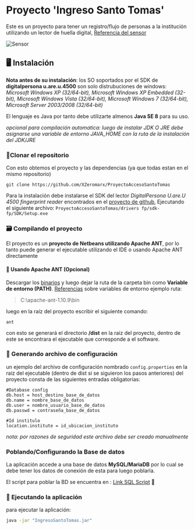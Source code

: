 # Proyecto 'Ingreso Santo Tomas'
Este es un proyecto para tener un registro/flujo de personas a la institución utilizando un lector de huella digital, [Referencia del sensor](https://neurotechnology.com/fingerprint-scanner-digitalpersona-u-are-u-4500.html)

![Sensor](https://images-eu.ssl-images-amazon.com/images/I/41qsrN3tR0L._SX300_QL70_.jpg)

## 🖥 Instalación
**Nota antes de su instalación**:
los SO soportados por el SDK de **digitalpersona u.are.u.4500** son solo distrubuciones de windows:
*Microsoft Windows XP (32/64-bit), Microsoft Windows XP Embedded (32-bit), Microsoft Windows Vista (32/64-bit), Microsoft Windows 7 (32/64-bit), Microsoft Server 2003/2008 (32/64-bit)*

El lenguaje es Java por tanto debe utilizarte almenos **Java SE 8** para su uso.

*opcional para compilación automatica: luego de instalar JDK O JRE debe asignarse una variable de entorno JAVA_HOME con la ruta de la instalación del JDK/JRE*

### 📁Clonar el repositorio
Con esto obtemos el proyecto y las dependencias (ya que todas estan en el mismo repositorio)

`git clone https://github.com/XZeromarx/ProyectoAccesoSantoTomas`

Para la instalación debe instalarse el SDK del lector *DigitalPersona U.are.U 4500 fingerprint reader* encontrados en el [proyecto de github](https://github.com/XZeromarx/ProyectoAccesoSantoTomas/tree/master/drivers%20fp/sdk-fp), Ejecutando el siguiente archivo: `ProyectoAccesoSantoTomas/drivers fp/sdk-fp/SDK/Setup.exe`

### 🗃 Compilando el proyecto
El proyecto es un **proyecto de Netbeans utilizando Apache ANT**, por lo tanto puede generar el ejecutable utilizando el IDE o usando Apache ANT directamente

#### 🐜 Usando Apache ANT (Opcional)
Descargar los [binarios](https://ant.apache.org/bindownload.cgi) y luego dejar la ruta de la carpeta bin como **Variable de entorno (PATH)**. [Referencias](https://medium.com/@01luisrene/como-agregar-variables-de-entorno-s-o-windows-10-e7f38851f11f) sobre variables de entorno 
ejemplo ruta:

> C:\apache-ant-1.10.9\bin

luego en la raíz del proyecto escribir el siguiente comando:

```SH
ant 
```
con esto se generará el directorio **/dist** en la raiz del proyecto, dentro de este se encontrara el ejecutable que corresponde a el software.

### 📄 Generando archivo de configuración
un ejemplo del archivo de configuración nombrado `config.properties` en la raiz del ejecutable (dentro de dist si se siguieron los pasos anteriores) del proyecto consta de las siguientes entradas obligatorias:

```
#Database config
db.host = host_destino_base_de_datos
db.name = nombre_base_de_datos
db.user = nombre_usuario_base_de_datos
db.passwd = contraseña_base_de_datos

#Id institulo
location.institute = id_ubicacion_instituto
```
*nota: por razones de seguridad este archivo debe ser creado manualmente*

### Poblando/Configurando la Base de datos
La aplicación accede a una base de datos **MySQL/MariaDB** por lo cual se debe tener los datos de conexión de esta para luego poblarla.

El script para poblar la BD se encuentra en :  [Link SQL Script](https://github.com/XZeromarx/ProyectoAccesoSantoTomas/blob/master/src/model/database.sql) 📃

### 🚀 Ejecutando la aplicación
para ejecutar la aplicación:
```sh
java -jar "IngresoSantoTomas.jar"
```

